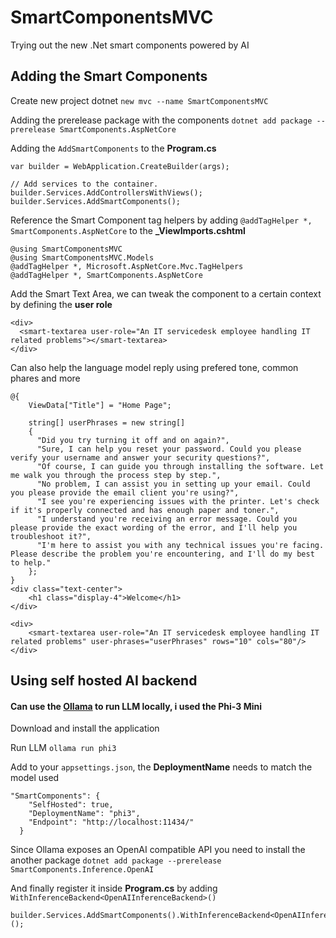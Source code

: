 # SmartComponentsMVC
Trying out the new .Net smart components powered by AI



## Adding the Smart Components
Create new project dotnet `new mvc --name SmartComponentsMVC`

Adding the prerelease package with the components `dotnet add package --prerelease SmartComponents.AspNetCore`

Adding the `AddSmartComponents` to the **Program.cs**

```
var builder = WebApplication.CreateBuilder(args);

// Add services to the container.
builder.Services.AddControllersWithViews();
builder.Services.AddSmartComponents();
```

Reference the Smart Component tag helpers by adding `@addTagHelper *, SmartComponents.AspNetCore` to the **_ViewImports.cshtml**

```
@using SmartComponentsMVC
@using SmartComponentsMVC.Models
@addTagHelper *, Microsoft.AspNetCore.Mvc.TagHelpers
@addTagHelper *, SmartComponents.AspNetCore
```

Add the Smart Text Area, we can tweak the component to a certain context by defining the **user role**

```
<div>
  <smart-textarea user-role="An IT servicedesk employee handling IT related problems"></smart-textarea>
</div>
```

Can also help the language model reply using prefered tone, common phares and more

```
@{
    ViewData["Title"] = "Home Page";

    string[] userPhrases = new string[]
    {
      "Did you try turning it off and on again?",
      "Sure, I can help you reset your password. Could you please verify your username and answer your security questions?",
      "Of course, I can guide you through installing the software. Let me walk you through the process step by step.",
      "No problem, I can assist you in setting up your email. Could you please provide the email client you're using?",
      "I see you're experiencing issues with the printer. Let's check if it's properly connected and has enough paper and toner.",
      "I understand you're receiving an error message. Could you please provide the exact wording of the error, and I'll help you troubleshoot it?",
      "I'm here to assist you with any technical issues you're facing. Please describe the problem you're encountering, and I'll do my best to help."
    };
}
<div class="text-center">
    <h1 class="display-4">Welcome</h1>
</div>

<div>
    <smart-textarea user-role="An IT servicedesk employee handling IT related problems" user-phrases="userPhrases" rows="10" cols="80"/>
</div>
```

## Using self hosted AI backend

#### Can use the [**Ollama**](https://ollama.com/) to run LLM locally, i used the **Phi-3 Mini**

Download and install the application

Run LLM `ollama run phi3`

Add to your `appsettings.json`, the **DeploymentName** needs to match the model used

```
"SmartComponents": {
    "SelfHosted": true,
    "DeploymentName": "phi3",
    "Endpoint": "http://localhost:11434/"
  }
```

Since Ollama exposes an OpenAI compatible API you need to install the another package `dotnet add package --prerelease SmartComponents.Inference.OpenAI`

And finally register it inside **Program.cs** by adding `WithInferenceBackend<OpenAIInferenceBackend>()`
```
builder.Services.AddSmartComponents().WithInferenceBackend<OpenAIInferenceBackend>();
```
